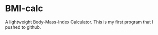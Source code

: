 # BMI-calc
 A lightweight Body-Mass-Index Calculator. This is my first program that I pushed to github.
